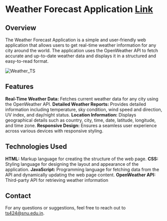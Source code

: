 # Weather Forecast Application [Link](https://ts424.github.io/Weather_TS/)

## Overview
The Weather Forecast Application is a simple and user-friendly web application that allows users to get real-time weather information for any city around the world. The application uses the OpenWeather API to fetch accurate and up-to-date weather data and displays it in a structured and easy-to-read format.

![Weather_TS](https://github.com/ts424/Weather_TS/assets/89158382/e7842f4f-e08f-4327-a4e6-72f3b4bbc1ee)

## Features 
**Real-Time Weather Data:** Fetches current weather data for any city using the OpenWeather API.
**Detailed Weather Reports:** Provides detailed information including temperature, sky condition, wind speed and direction, UV index, and day/night status.
**Location Information:** Displays geographical details such as country, city, time, date, latitude, longitude, and time zone.
**Responsive Design:** Ensures a seamless user experience across various devices with responsive styling.

## Technologies Used
**HTML:** Markup language for creating the structure of the web page.
**CSS:** Styling language for designing the layout and appearance of the application.
**JavaScript:** Programming language for fetching data from the API and dynamically updating the web page content.
**OpenWeather API:** Third-party API for retrieving weather information


## Contact
For any questions or suggestions, feel free to reach out to [ts424@snu.edu.in](ts424@snu.edu.in).
